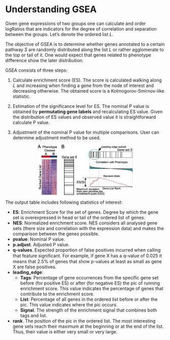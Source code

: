Understanding GSEA
==================

Given gene expressions of two groups one can calculate and order logRatios that are indicators for the degree of correlation and separation between the groups. Let’s denote the ordered list $L$.

The objective of GSEA is to determine whether genes annotated to a certain pathway $S$ are randomly distributed along the list $L$ or rather agglomerate to the top or tail of it. One would expect that genes related to phenotype difference show the later distribution.  

GSEA consists of three steps:

1. Calculate enrichment score (ES). The score is calculated walking along $L$ and increasing when finding a gene from the node of interest and decreasing otherwise. The obtained score is a Kolmogorov-Smirnov-like statistic.

2. Estimation of the significance level for ES. The nominal P value is obtained by **permutating gene labels** and recalculating ES value. Given the distribution of ES values and observed value it is straightforward calculate P value.

3. Adjustment of the nominal P value for multiple comparisons. User can determine adjustment method to be used.

<img src="GSEA_Method.jpg" width="300" style="display:block; margin:auto;" />

The output table includes following statistics of interest:


* **ES**: Enrichment Score for the set of genes. Degree by which the gene set is overexpressed in head or tail of the ordered list of genes. 
* **NES**: Normalized enrichment score. NES considers all analysed gene sets (there size and correlation with the expression data) and makes the comparison between the genes possible.  
* **pvalue**: Nominal P value.
* **p.adjust**. Adjusted P value.
* **q-values**. Expected proportion of false positives incurred when calling that feature signiﬁcant. For example, if gene X has a q-value of 0.025 it means that 2.5% of genes that show p-values at least as small as gene X are false positives.
* **leading_edge**:
    * **Tags**: Percentage of gene occurrences from the specific gene set before (for positive ES) or after (for negative ES) the pic of running enrichment score. This value indicates the percentage of genes that contribute to the enrichment score.
    * **List**: Percentage of all genes in the ordered list before or after the pic. This value indicates where the pic occurs.
    * **Signal**. The strength of the enrichment signal that combines both tags and list.
* **rank**. The position of the pic in the ordered list. The most interesting gene sets reach their maximum at the beginning or at the end of the list. Thus, their value is either very small or very large.

